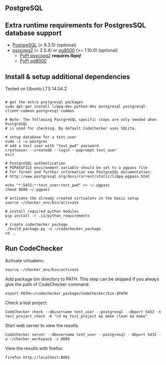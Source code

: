 
## PostgreSQL

## Extra runtime requirements for PostgresSQL database support
  *  [PostgreSQL](http://www.postgresql.org/ "PostgreSQL") (> 9.3.5) (optional)
  *  [psycopg2](http://initd.org/psycopg/ "psycopg2") (> 2.5.4) or [pg8000](https://github.com/mfenniak/pg8000 "pg8000") (>= 1.10.0) (optional)
     - [PyPi psycopg2](https://pypi.python.org/pypi/psycopg2/2.6.1) __requires lbpq!__
     - [PyPi pg8000](https://pypi.python.org/pypi/pg8000)

## Install & setup additional dependencies
Tested on Ubuntu LTS 14.04.2
~~~~~~{.sh}

# get the extra postgresql packages
sudo apt-get install libpq-dev python-dev postgresql postgresql-client-common postgresql-common

# Note: The following PostgreSQL specific steps are only needed when PostgreSQL
# is used for checking. By default CodeChecker uses SQLite.

# setup database for a test_user
sudo -i -u postgres
# add a test user with "test_pwd" password
createuser --createdb --login --pwprompt test_user
exit

# PostgreSQL authentication
# PGPASSFILE environment variable should be set to a pgpass file
# For format and further information see PostgreSQL documentation:
# http://www.postgresql.org/docs/current/static/libpq-pgpass.html

echo "*:5432:*:test_user:test_pwd" >> ~/.pgpass
chmod 0600 ~/.pgpass

# activate the already created virtualenv in the basic setup
source ~/checker_env/bin/activate

# install required python modules
pip install -r .ci/python_requirements

# create codechecker package
./build_package.py -o ~/codechecker_package
cd ..
~~~~~~

## Run CodeChecker

Activate virtualenv.
~~~~~~{.sh}
source ~/checker_env/bin/activate
~~~~~~

Add package bin directory to PATH.
This step can be skipped if you always give the path of CodeChecker command.
~~~~~~{.sh}
export PATH=~/codechecker_package/CodeChecker/bin:$PATH
~~~~~~

Check a test project.
~~~~~~{.sh}
CodeChecker check --dbusername test_user --postgresql --dbport 5432 -n test_project_check -b "cd my_test_project && make clean && make"
~~~~~~

Start web server to view the results.
~~~~~~{.sh}
CodeChecker server --dbusername test_user --postgresql --dbport 5432 -w ~/checker_workspace -v 8080
~~~~~~

View the results with firefox.
~~~~~~{.sh}
firefox http://localhost:8001
~~~~~~
